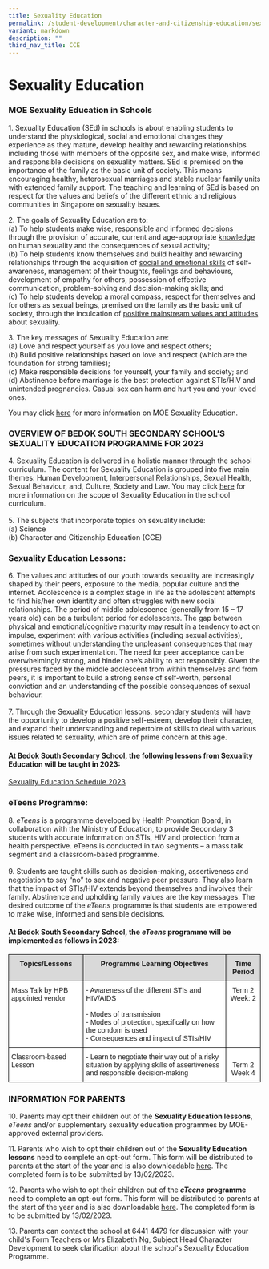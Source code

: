 ```yaml
---
title: Sexuality Education
permalink: /student-development/character-and-citizenship-education/sexuality-education/
variant: markdown
description: ""
third_nav_title: CCE
---
```

Sexuality Education
===================

### MOE Sexuality Education in Schools 


1\. Sexuality Education (SEd) in schools is about enabling students to understand the physiological, social and emotional changes they experience as they mature, develop healthy and rewarding relationships including those with members of the opposite sex, and make wise, informed and responsible decisions on sexuality matters. SEd is premised on the importance of the family as the basic unit of society. This means encouraging healthy, heterosexual marriages and stable nuclear family units with extended family support. The teaching and learning of SEd is based on respect for the values and beliefs of the different ethnic and religious communities in Singapore on sexuality issues.

2\. The goals of Sexuality Education are to:
<br>(a) To help students make wise, responsible and informed decisions through the provision of accurate, current and age-appropriate <u>knowledge</u> on human sexuality and the consequences of sexual activity;
<br>(b) To help students know themselves and build healthy and rewarding relationships through the acquisition of <u>social and emotional skills</u> of self-awareness, management of their thoughts, feelings and behaviours, development of empathy for others, possession of effective communication, problem-solving and decision-making skills; and
<br>(c) To help students develop a moral compass, respect for themselves and for others as sexual beings, premised on the family as the basic unit of society, through the inculcation of <u>positive mainstream values and attitudes</u> about sexuality. 

3\. The key messages of Sexuality Education are:
<br>(a) Love and respect yourself as you love and respect others;
<br>(b) Build positive relationships based on love and respect (which are the foundation for strong families);
<br>(c) Make responsible decisions for yourself, your family and society; and
<br>(d) Abstinence before marriage is the best protection against STIs/HIV and unintended pregnancies. Casual sex can harm and hurt you and your loved ones.

You may click [here](https://go.gov.sg/moe-sexuality-education) for more information on MOE Sexuality Education. 

### OVERVIEW OF BEDOK SOUTH SECONDARY SCHOOL’S SEXUALITY EDUCATION PROGRAMME FOR 2023

4\. Sexuality Education is delivered in a holistic manner through the school curriculum. The content for Sexuality Education is grouped into five main themes: Human Development, Interpersonal Relationships, Sexual Health, Sexual Behaviour, and, Culture, Society and Law. You may click [here](https://go.gov.sg/moe-sexuality-education-scope) for more information on the scope of Sexuality Education in the school curriculum.
<br><br>5\. The subjects that incorporate topics on sexuality include:
<br>(a) Science 
<br>(b) Character and Citizenship Education (CCE)

### Sexuality Education Lessons:

6\. The values and attitudes of our youth towards sexuality are increasingly shaped by their peers, exposure to the media, popular culture and the internet. Adolescence is a complex stage in life as the adolescent attempts to find his/her own identity and often struggles with new social relationships. The period of middle adolescence (generally from 15 – 17 years old) can be a turbulent period for adolescents. The gap between physical and emotional/cognitive maturity may result in a tendency to act on impulse, experiment with various activities (including sexual activities), sometimes without understanding the unpleasant consequences that may arise from such experimentation. The need for peer acceptance can be overwhelmingly strong, and hinder one’s ability to act responsibly.  Given the pressures faced by the middle adolescent from within themselves and from peers, it is important to build a strong sense of self-worth, personal conviction and an understanding of the possible consequences of sexual behaviour. 
<br><br>7\. Through the Sexuality Education lessons, secondary students will have the opportunity to develop a positive self-esteem, develop their character, and expand their understanding and repertoire of skills to deal with various issues related to sexuality, which are of prime concern at this age. 

#### At Bedok South Secondary School, the following lessons from Sexuality Education will be taught in 2023:


[Sexuality Education Schedule 2023](/files/CCE/sexuality%20education%20schedule%202023%20v1.pdf)



### eTeens Programme:

8\. <i>eTeens</i> is a programme developed by Health Promotion Board, in collaboration with the Ministry of Education, to provide Secondary 3 students with accurate information on STIs, HIV and protection from a health perspective. eTeens is conducted in two segments – a mass talk segment and a classroom-based programme.
<br><br>9\. Students are taught skills such as decision-making, assertiveness and negotiation to say “no” to sex and negative peer pressure. They also learn that the impact of STIs/HIV extends beyond themselves and involves their family. Abstinence and upholding family values are the key messages. The desired outcome of the <i>eTeens</i> programme is that students are empowered to make wise, informed and sensible decisions.

#### At Bedok South Secondary School, the <i>eTeens</i> programme will be implemented as follows in 2023:

<style type="text/css">
.tg  {border-collapse:collapse;border-spacing:0;}
.tg td{border-color:black;border-style:solid;border-width:1px;font-family:Arial, sans-serif;font-size:14px;
  overflow:hidden;padding:10px 5px;word-break:normal;}
.tg th{border-color:black;border-style:solid;border-width:1px;font-family:Arial, sans-serif;font-size:14px;
  font-weight:normal;overflow:hidden;padding:10px 5px;word-break:normal;}
.tg .tg-px6y{background-color:#D9D9D9;font-weight:bold;text-align:center;vertical-align:top}
.tg .tg-ktyi{background-color:#FFF;text-align:left;vertical-align:top}
.tg .tg-7yig{background-color:#FFF;text-align:center;vertical-align:top}
</style>
<table class="tg">
<thead>
  <tr>
    <th class="tg-px6y">Topics/Lessons</th>
    <th class="tg-px6y">Programme Learning Objectives</th>
    <th class="tg-px6y">Time Period</th>
  </tr>
</thead>
<tbody>
  <tr>
    <td class="tg-ktyi">Mass Talk by HPB appointed vendor</td>
<td class="tg-ktyi">- Awareness of the different STIs and HIV/AIDS<br>
	<br>- Modes of transmission<br>
		- Modes of protection, specifically on how the condom is used <br>- Consequences and impact of STIs/HIV<br></td>
    <td class="tg-7yig">Term 2<br>Week: 2</td>
  </tr>
  <tr>
    <td class="tg-ktyi">Classroom-based Lesson</td>
    <td class="tg-ktyi">- Learn to negotiate their way out of a risky situation by applying skills of assertiveness and responsible decision-making</td>
    <td class="tg-7yig"><br>Term 2 Week 4</td>
  </tr>
</tbody>
</table>

### INFORMATION FOR PARENTS

10\. Parents may opt their children out of the <b>Sexuality Education lessons</b>, *eTeens* and/or supplementary sexuality education programmes by MOE-approved external providers.

11\. Parents who wish to opt their children out of the **Sexuality Education lessons** need to complete an opt-out form. This form will be distributed to parents at the start of the year and is also downloadable [here](https://form.gov.sg/63dbc795dd5157001187c19f ). The completed form is to be submitted by 13/02/2023.

12\. Parents who wish to opt their children out of the <i><b>eTeens</b></i> <b>programme</b> need to complete an opt-out form. This form will be distributed to parents at the start of the year and is also downloadable [here](https://form.gov.sg/63dbdb04b9029d00116a649a).  The completed form is to be submitted by 13/02/2023.

13\. Parents can contact the school at 6441 4479 for discussion with your child's Form Teachers or Mrs Elizabeth Ng, Subject Head Character Development to seek clarification about the school's Sexuality Education Programme.
